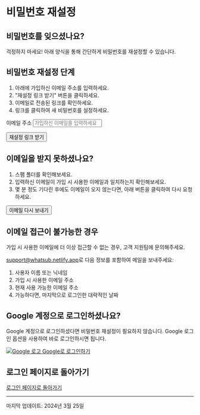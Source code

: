# 비밀번호 재설정

## 비밀번호를 잊으셨나요?

걱정하지 마세요! 아래 양식을 통해 간단하게 비밀번호를 재설정할 수 있습니다.

## 비밀번호 재설정 단계

1. 아래에 가입하신 이메일 주소를 입력하세요.
2. "재설정 링크 받기" 버튼을 클릭하세요.
3. 이메일로 전송된 링크를 확인하세요.
4. 링크를 클릭하여 새 비밀번호를 설정하세요.

<form id="password-reset-form">
  <div class="form-group">
    <label for="email">이메일 주소</label>
    <input type="email" id="email" placeholder="가입하신 이메일을 입력하세요" required>
  </div>
  
  <button type="submit" class="btn-primary">재설정 링크 받기</button>
</form>

## 이메일을 받지 못하셨나요?

1. 스팸 폴더를 확인해보세요.
2. 입력하신 이메일이 가입 시 사용한 이메일과 일치하는지 확인해보세요.
3. 몇 분 정도 기다린 후에도 이메일이 오지 않는다면, 아래 버튼을 클릭하여 다시 요청하세요.

<button class="btn-secondary" id="resend-btn">이메일 다시 보내기</button>

## 이메일 접근이 불가능한 경우

가입 시 사용한 이메일에 더 이상 접근할 수 없는 경우, 고객 지원팀에 문의해주세요.

[support@whatsub.netlify.app](mailto:support@whatsub.netlify.app)로 다음 정보를 포함하여 메일을 보내주세요:

1. 사용자 이름 또는 닉네임
2. 가입 시 사용한 이메일 주소
3. 현재 사용 가능한 이메일 주소
4. 가능하다면, 마지막으로 로그인한 대략적인 날짜

## Google 계정으로 로그인하셨나요?

Google 계정으로 로그인하셨다면 비밀번호 재설정이 필요하지 않습니다. Google 로그인 옵션을 사용하여 바로 로그인하시면 됩니다.

<a href="https://whatsub.netlify.app/login" class="btn-google">
  <img src="/assets/google-logo.svg" alt="Google 로고">
  Google로 로그인하기
</a>

## 로그인 페이지로 돌아가기

<a href="https://whatsub.netlify.app/login">로그인 페이지로 돌아가기</a>

---

마지막 업데이트: 2024년 3월 25일 